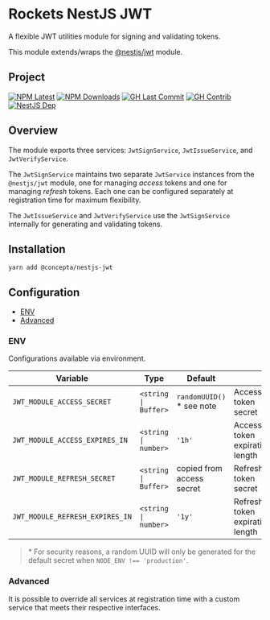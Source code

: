 # Rockets NestJS JWT

A flexible JWT utilities module for signing and validating tokens.

This module extends/wraps the [@nestjs/jwt](https://www.npmjs.com/package/@nestjs/jwt) module.

## Project

[![NPM Latest](https://img.shields.io/npm/v/@concepta/nestjs-jwt)](https://www.npmjs.com/package/@concepta/nestjs-jwt)
[![NPM Downloads](https://img.shields.io/npm/dw/@conceptadev/nestjs-jwt)](https://www.npmjs.com/package/@concepta/nestjs-jwt)
[![GH Last Commit](https://img.shields.io/github/last-commit/conceptadev/rockets?logo=github)](https://github.com/conceptadev/rockets)
[![GH Contrib](https://img.shields.io/github/contributors/conceptadev/rockets?logo=github)](https://github.com/conceptadev/rockets/graphs/contributors)
[![NestJS Dep](https://img.shields.io/github/package-json/dependency-version/conceptadev/rockets/@nestjs/common?label=NestJS&logo=nestjs&filename=packages%2Fnestjs-core%2Fpackage.json)](https://www.npmjs.com/package/@nestjs/common)

## Overview

The module exports three services: `JwtSignService`, `JwtIssueService`, and `JwtVerifyService`.

The `JwtSignService` maintains two separate `JwtService` instances from the `@nestjs/jwt` module,
one for managing _access_ tokens and one for managing _refresh_ tokens.
Each one can be configured separately at registration time for maximum flexibility.

The `JwtIssueService` and `JwtVerifyService` use the `JwtSignService` internally for generating
and validating tokens.

## Installation

`yarn add @concepta/nestjs-jwt`

## Configuration

- [ENV](#env)
- [Advanced](#advanced)

### ENV

Configurations available via environment.

| Variable                        | Type                 | Default                    |                                 |
| ------------------------------- | -------------------- | -------------------------- | ------------------------------- |
| `JWT_MODULE_ACCESS_SECRET`      | `<string \| Buffer>` | `randomUUID()` \* see note | Access token secret             |
| `JWT_MODULE_ACCESS_EXPIRES_IN`  | `<string \| number>` | `'1h'`                     | Access token expiration length  |
| `JWT_MODULE_REFRESH_SECRET`     | `<string \| Buffer>` | copied from access secret  | Refresh token secret            |
| `JWT_MODULE_REFRESH_EXPIRES_IN` | `<string \| number>` | `'1y'`                     | Refresh token expiration length |

> \* For security reasons, a random UUID will only be generated for the default secret when `NODE_ENV !== 'production'`.

### Advanced

It is possible to override all services at registration time with a custom service that
meets their respective interfaces.
